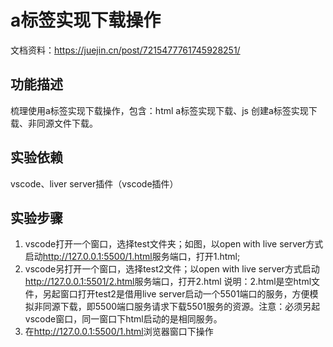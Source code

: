 # a标签实现下载操作
文档资料：https://juejin.cn/post/7215477761745928251/

## 功能描述
梳理使用a标签实现下载操作，包含：html a标签实现下载、js 创建a标签实现下载、非同源文件下载。

## 实验依赖
vscode、liver server插件（vscode插件）

## 实验步骤
1. vscode打开一个窗口，选择test文件夹；如图，以open with live server方式启动<http://127.0.0.1:5500/1.html>服务端口，打开1.html;
2. vscode另打开一个窗口，选择test2文件；以open with live server方式启动<http://127.0.0.1:5501/2.html>服务端口，打开2.html
  说明：2.html是空html文件，另起窗口打开test2是借用live server启动一个5501端口的服务，方便模拟非同源下载，即5500端口服务请求下载5501服务的资源。注意：必须另起vscode窗口，同一窗口下html启动的是相同服务。
3. 在<http://127.0.0.1:5500/1.html>浏览器窗口下操作